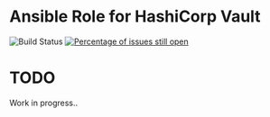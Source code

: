# Ansible Role for HashiCorp Vault
![Build Status](https://github.com/Kreditorforeningens-Driftssentral-DA/ansible-role-vault/workflows/molecule/badge.svg)
[![Percentage of issues still open](http://isitmaintained.com/badge/open/Kreditorforeningens-Driftssentral-DA/ansible-role-vault.svg)](http://isitmaintained.com/project/Kreditorforeningens-Driftssentral-DA/ansible-role-vault "Percentage of issues still open")

# TODO
Work in progress..
